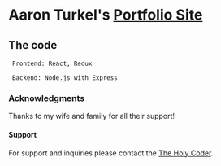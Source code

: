 # Aaron Turkel's <a href="theholycoder.com">Portfolio Site</a>


## The code

     Frontend: React, Redux
     
     Backend: Node.js with Express

### Acknowledgments

Thanks to my wife and family for all their support!

#### Support

For support and inquiries please contact the [The Holy Coder](mailto:"theholycoder@gmail.com").
